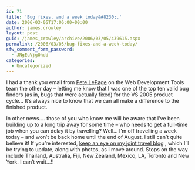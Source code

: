```yaml
---
id: 71
title: 'Bug fixes, and a week today&#8230;.'
date: 2006-03-05T17:06:00+00:00
author: james.crowley
layout: post
guid: /james_crowley/archive/2006/03/05/439615.aspx
permalink: /2006/03/05/bug-fixes-and-a-week-today/
sfw_comment_form_password:
  - JNgEuVjgOhdd
categories:
  - Uncategorized
---
```

I had a thank you email from [Pete LePage](http://blogs.msdn.com/petel/) on the Web Development Tools team the other day &#8211; letting me know that I was one of the top ten valid bug finders (as in, bugs that were actually fixed) for the VS 2005 product cycle&#8230; It&#8217;s always nice to know that we can all make a difference to the finished product.

In other news&#8230;. those of you who know me will be aware that I&#8217;ve been building up to a long trip away for some time &#8211; who needs to get a full-time job when you can delay it by travelling? Well&#8230; I&#8217;m off travelling a week today &#8211; and won&#8217;t be back home until the end of August. I still can&#8217;t quite believe it! If you&#8217;re interested, [keep an eye on my joint travel blog](http://onourtravels.livejournal.com/) , which I&#8217;ll be trying to update, along with photos, as I move around. Stops on the way include Thailand, Australia, Fiji, New Zealand, Mexico, LA, Toronto and New York. I can&#8217;t wait&#8230;!!